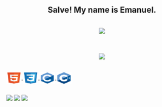 
<div align="center">
<h2> Salve! My name is Emanuel.</h2>
</div>
</br>
<div align="center">
  <div align="center">
  <a href="https://github.com/emanuelconrado">
    <img height="180em" src="https://github-readme-stats.vercel.app/api?username=emanuelconrado&show_icons=true&theme=dark&include_all_commits=true&count_private=true"/>
    </div>
</br>
  <div align="center">
</div>
</div>
</br>
 
<p align="center">   <img alingn="center" src="https://profile-counter.glitch.me/emanuelconrado/count.svg" /></p>


<div style="display: inline_block"><br>
  <img align="center" alt="Rafa-HTML" height="30" width="40" src="https://raw.githubusercontent.com/devicons/devicon/master/icons/html5/html5-original.svg">
  <img align="center" alt="Rafa-CSS" height="30" width="40" src="https://raw.githubusercontent.com/devicons/devicon/master/icons/css3/css3-original.svg">
  <img align="center" alt="Rafa-C" height="30" width="40" src="https://raw.githubusercontent.com/devicons/devicon/master/icons/c/c-original.svg">
  <img align="center" alt="Rafa-C++" height="30" width="40" src="https://raw.githubusercontent.com/devicons/devicon/master/icons/cplusplus/cplusplus-original.svg">
</div>

##
 
<div> 
  <a href="https://www.youtube.com/channel/UC4ECr0fRAiI7uTWdCrE91eQ" target="_blank"><img src="https://img.shields.io/badge/YouTube-FF0000?style=for-the-badge&logo=youtube&logoColor=white" target="_blank"></a>
  <a href = "mailto:emanuelthadeu45@gmail.com"><img src="https://img.shields.io/badge/-Gmail-%23333?style=for-the-badge&logo=gmail&logoColor=white" target="_blank"></a>
  <a href="https://www.linkedin.com/in/emanuel-conrado-62a487219/" target="_blank"><img src="https://img.shields.io/badge/-LinkedIn-%230077B5?style=for-the-badge&logo=linkedin&logoColor=white" target="_blank"></a> 
  
</div>
